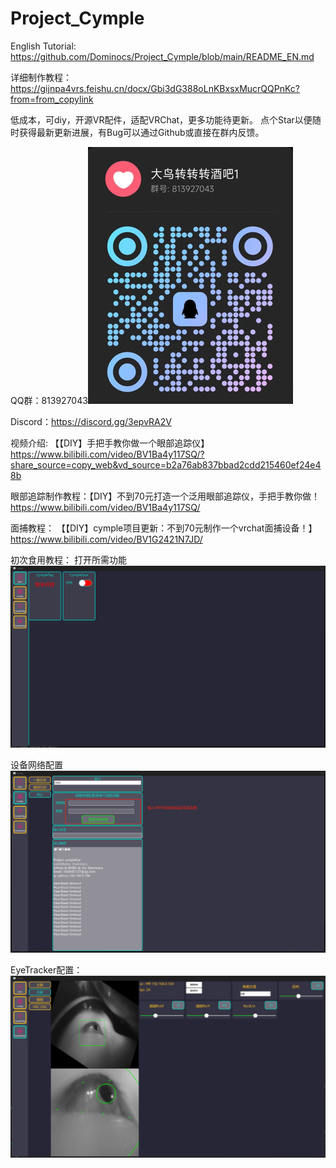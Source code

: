 # Project_Cymple

English Tutorial: https://github.com/Dominocs/Project_Cymple/blob/main/README_EN.md

详细制作教程：
https://gijnpa4vrs.feishu.cn/docx/Gbi3dG388oLnKBxsxMucrQQPnKc?from=from_copylink

低成本，可diy，开源VR配件，适配VRChat，更多功能待更新。
点个Star以便随时获得最新更新进展，有Bug可以通过Github或直接在群内反馈。

QQ群：813927043![image](https://github.com/Dominocs/Project_Cymple/blob/main/tutorial/qqgroup.png)

Discord：https://discord.gg/3epvRA2V

视频介绍: 【【DIY】手把手教你做一个眼部追踪仪】 https://www.bilibili.com/video/BV1Ba4y117SQ/?share_source=copy_web&vd_source=b2a76ab837bbad2cdd215460ef24e48b

眼部追踪制作教程：【DIY】不到70元打造一个泛用眼部追踪仪，手把手教你做！ https://www.bilibili.com/video/BV1Ba4y117SQ/

面捕教程： 【【DIY】cymple项目更新：不到70元制作一个vrchat面捕设备！】 https://www.bilibili.com/video/BV1G2421N7JD/

初次食用教程：
打开所需功能
![image](https://github.com/Dominocs/Project_Cymple/blob/main/tutorial/step1.png)

设备网络配置
![image](https://github.com/Dominocs/Project_Cymple/blob/main/tutorial/step2.png)

EyeTracker配置：
![image](https://github.com/Dominocs/Project_Cymple/blob/main/tutorial/step3.png)
